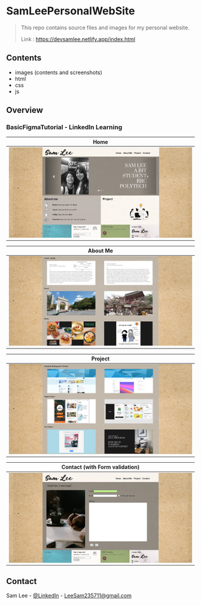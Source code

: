 # SamLeePersonalWebSite
> This repo contains source files and images for my personal website.
>
> Link : https://devsamlee.netlify.app/index.html

<!-- CONTENTS -->
## Contents
* images (contents and screenshots)
* html
* css
* js

## Overview

### BasicFigmaTutorial - LinkedIn Learning
| Home |  
|---------------------|
| ![](./image/screen1.png) |

| About Me |
|--------------------|
|![](./image/screen2.png) |

| Project |
|--------------------|
|![](./image/screen3.png) |

| Contact (with Form validation) |
|--------------------|
|![](./image/screen4.png) |



<!-- CONTACT -->
## Contact

Sam Lee - [@LinkedIn](https://www.linkedin.com/in/sam-lee-dev/) - LeeSam235711@gmail.com
